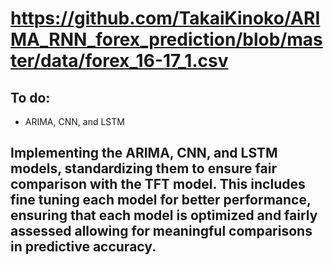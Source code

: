 # https://github.com/TakaiKinoko/ARIMA_RNN_forex_prediction/blob/master/data/forex_16-17_1.csv

## To do:
- ARIMA, CNN, and LSTM

## Implementing the ARIMA, CNN, and LSTM models, standardizing them to ensure fair comparison with the TFT model. This includes fine tuning each model for better performance, ensuring that each model is optimized and fairly assessed allowing for meaningful comparisons in predictive accuracy. 